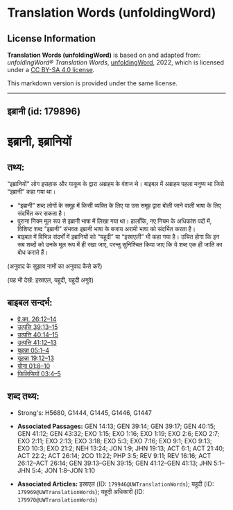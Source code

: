 # Translation Words (unfoldingWord)

## License Information

**Translation Words (unfoldingWord)** is based on and adapted from: _unfoldingWord® Translation Words_, [unfoldingWord](https://unfoldingword.org/utw), 2022, which is licensed under a [CC BY-SA 4.0 license](https://creativecommons.org/licenses/by-sa/4.0/legalcode.en).

This markdown version is provided under the same license.



--------------------------------

## इब्रानी (id: 179896)

इब्रानी, इब्रानियों
===================

तथ्य:
-----

“इब्रानियों” लोग इसहाक और याकूब के द्वारा अब्राहम के वंशज थे। बाइबल में अब्राहम पहला मनुष्य था जिसे “इब्रानी” कहा गया था।

* “इब्रानी” शब्द लोगों के समूह में किसी व्यक्ति के लिए या उस समूह द्वारा बोली जाने वाली भाषा के लिए संदर्भित कर सकता है।
* पुराना नियम मूल रूप से इब्रानी भाषा में लिखा गया था। हालाँकि, नए नियम के अधिकांश पदों में, विशिष्ट शब्द "इब्रानी" संभवतः इब्रानी भाषा के बजाय अरामी भाषा को संदर्भित करता है।
* बाइबल में विभिन्न संदर्भों में इब्रानियों को “यहूदी” या “इस्राएली” भी कहा गया है। उचित होगा कि इन सब शब्दों को उनके मूल रूप में ही रखा जाए, परन्तु सुनिश्चित किया जाए कि ये शब्द एक ही जाति का बोध कराते हैं।

(अनुवाद के सुझाव नामों का अनुवाद कैसे करें)

(यह भी देखें: इस्राएल, यहूदी, यहूदी अगुवे)

बाइबल सन्दर्भ:
--------------

* [प्रे.का. 26:12–14](https://ref.ly/Acts26:12-Acts26:14)
* [उत्पत्ति 39:13–15](https://ref.ly/Gen39:13-Gen39:15)
* [उत्पत्ति 40:14–15](https://ref.ly/Gen40:14-Gen40:15)
* [उत्पत्ति 41:12–13](https://ref.ly/Gen41:12-Gen41:13)
* [यूहन्ना 05:1–4](https://ref.ly/John5:1-John5:4)
* [यूहन्ना 19:12–13](https://ref.ly/John19:12-John19:13)
* [योना 01:8–10](https://ref.ly/Jonah1:8-Jonah1:10)
* [फिलिप्पियों 03:4–5](https://ref.ly/Phil3:4-Phil3:5)

शब्द तथ्य:
----------

* Strong's: H5680, G1444, G1445, G1446, G1447

* **Associated Passages:** GEN 14:13; GEN 39:14; GEN 39:17; GEN 40:15; GEN 41:12; GEN 43:32; EXO 1:15; EXO 1:16; EXO 1:19; EXO 2:6; EXO 2:7; EXO 2:11; EXO 2:13; EXO 3:18; EXO 5:3; EXO 7:16; EXO 9:1; EXO 9:13; EXO 10:3; EXO 21:2; NEH 13:24; JON 1:9; JHN 19:13; ACT 6:1; ACT 21:40; ACT 22:2; ACT 26:14; 2CO 11:22; PHP 3:5; REV 9:11; REV 16:16; ACT 26:12–ACT 26:14; GEN 39:13–GEN 39:15; GEN 41:12–GEN 41:13; JHN 5:1–JHN 5:4; JON 1:8–JON 1:10
* **Associated Articles:** इस्राएल (ID: `179946@UWTranslationWords`); यहूदी (ID: `179969@UWTranslationWords`); यहूदी अधिकारी (ID: `179970@UWTranslationWords`)

